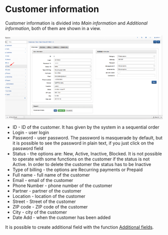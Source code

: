 Customer information
====================

Customer information is divided into _Main information_ and _Additional information_, both of them are shown in a view.

![Customer_View.png](Customer_View.png)

* ID - ID of the customer. It has given by the system in a sequential order
* Login - user login
* Password - user password. The password is masquerade by default, but it is possible to see the password in plain text, if you just click on the password field
* Status - the options are: New, Active, Inactive, Blocked. It is not possible to operate with some functions on the customer if the status is not Active. In order to delete the customer the status has to be Inactive
* Type of billing - the options are Recurring payments or Prepaid
* Full name - full name of the customer
* Email - email of the customer
* Phone Number - phone number of the customer
* Partner - partner of the customer
* Location - location of the customer
* Street - Street of the customer
* ZIP code - ZIP code of the customer
* City - city of the customer
* Date Add - when the customer has been added

It is possible to create additional field with the function [Additional fields](../custom_additional_fields/custom_additional_fields.md).
